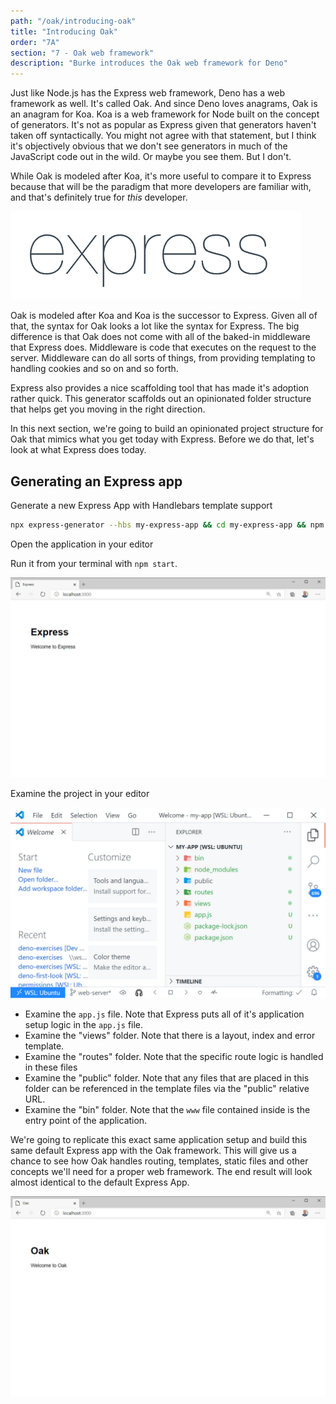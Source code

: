 ```yaml
---
path: "/oak/introducing-oak"
title: "Introducing Oak"
order: "7A"
section: "7 - Oak web framework"
description: "Burke introduces the Oak web framework for Deno"
---
```


Just like Node.js has the Express web framework, Deno has a web framework as well. It's called Oak. And since Deno loves anagrams, Oak is an anagram for Koa. Koa is a web framework for Node built on the concept of generators. It's not as popular as Express given that generators haven't taken off syntactically. You might not agree with that statement, but I think it's objectively obvious that we don't see generators in much of the JavaScript code out in the wild. Or maybe you see them. But I don't.

While Oak is modeled after Koa, it's more useful to compare it to Express because that will be the paradigm that more developers are familiar with, and that's definitely true for _this_ developer.

![Express JS Logo](../images/Expressjs.png)

Oak is modeled after Koa and Koa is the successor to Express. Given all of that, the syntax for Oak looks a lot like the syntax for Express. The big difference is that Oak does not come with all of the baked-in middleware that Express does. Middleware is code that executes on the request to the server. Middleware can do all sorts of things, from providing templating to handling cookies and so on and so forth.

Express also provides a nice scaffolding tool that has made it's adoption rather quick. This generator scaffolds out an opinionated folder structure that helps get you moving in the right direction.

In this next section, we're going to build an opinionated project structure for Oak that mimics what you get today with Express. Before we do that, let's look at what Express does today.

## Generating an Express app

Generate a new Express App with Handlebars template support

```bash
npx express-generator --hbs my-express-app && cd my-express-app && npm i
```

Open the application in your editor

Run it from your terminal with `npm start`.

![Default Express app in browser](../images/default-express-app.jpg)

Examine the project in your editor

![Express app open in VS Code](../images/express-app.jpg)

- Examine the `app.js` file. Note that Express puts all of it's application setup logic in the `app.js` file.
- Examine the "views" folder. Note that there is a layout, index and error template.
- Examine the "routes" folder. Note that the specific route logic is handled in these files
- Examine the "public" folder. Note that any files that are placed in this folder can be referenced in the template files via the "public" relative URL.
- Examine the "bin" folder. Note that the `www` file contained inside is the entry point of the application.

We're going to replicate this exact same application setup and build this same default Express app with the Oak framework. This will give us a chance to see how Oak handles routing, templates, static files and other concepts we'll need for a proper web framework. The end result will look almost identical to the default Express App.

![Default Oak app in browser](../images/oak-default-app.jpg)
